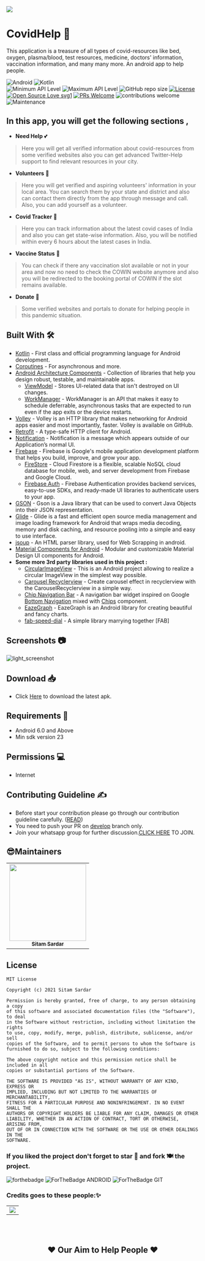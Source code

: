 
![](https://github.com/sitamadex11/CovidHelp/blob/develop/Assets/CovidHelp%20Banner.png)
# CovidHelp 🤝

This application is a treasure of all types of covid-resources like bed, oxygen, plasma/blood, test resources, medicine, doctors' information, vaccination information, and many many more. An android app to help people.

![Android](https://img.shields.io/badge/Android-3DDC84?style=for-the-badge&logo=android&logoColor=white)
![Kotlin](https://img.shields.io/badge/Kotlin-0095D5?&style=for-the-badge&logo=kotlin&logoColor=white)
<br>
![Minimum API Level](https://img.shields.io/badge/Min%20API%20Level-23-green)
![Maximum API Level](https://img.shields.io/badge/Max%20API%20Level-30-orange)
![GitHub repo size](https://img.shields.io/github/repo-size/sitamadex11/CovidHelp)
[![License](https://img.shields.io/badge/license-MIT-%2397ca00.svg)](https://github.com/sitamadex11/CovidHelp/blob/develop/LICENSE)
[![Open Source Love svg1](https://badges.frapsoft.com/os/v1/open-source.svg?v=103)](https://github.com/ellerbrock/open-source-badges/) 
[![PRs Welcome](https://img.shields.io/badge/PRs-welcome-brightgreen.svg?style=flat-square)](http://makeapullrequest.com) 
![contributions welcome](https://img.shields.io/static/v1.svg?label=Contributions&message=Welcome&color=0059b3&style=flat-square) 
![Maintenance](https://img.shields.io/maintenance/yes/2021)


## In this app, you will get the following sections ,

* **Need Help** 💕
> Here you will get all verified information about covid-resources from some verified websites also you can get advanced Twitter-Help support to find relevant resources in your city.

* **Volunteers** 👥
> Here you will get verified and aspiring volunteers' information in your local area. You can search them by your state and district and also can contact them directly from the app through message and call. Also, you can add yourself as a volunteer.

* **Covid Tracker** 📲
> Here you can track information about the latest covid cases of India and also you can get state-wise information. Also, you will be notified within every 6 hours about the latest cases in India.

* **Vaccine Status** 💉
> You can check if there any vaccination slot available or not in your area and now no need to check the COWIN website anymore and also you will be redirected to the booking portal of COWIN if the slot remains available.

* **Donate** 🎁
> Some verified websites and portals to donate for helping people in this pandemic situation.

## Built With 🛠
- [Kotlin](https://kotlinlang.org/) - First class and official programming language for Android development.
- [Coroutines](https://kotlinlang.org/docs/reference/coroutines-overview.html) - For asynchronous and more.
- [Android Architecture Components](https://developer.android.com/topic/libraries/architecture) - Collection of libraries that help you design robust, testable, and maintainable apps.
  - [ViewModel](https://developer.android.com/topic/libraries/architecture/viewmodel) - Stores UI-related data that isn't destroyed on UI changes. 
  - [WorkManager](https://developer.android.com/topic/libraries/architecture/workmanager?gclid=Cj0KCQjwxJqHBhC4ARIsAChq4atyG_0SDLhI1qeCBVL2vSzaW01jl5W-urhaeq2eYPByHVJ4rbcFJPgaAqOMEALw_wcB&gclsrc=aw.ds) - WorkManager is an API that makes it easy to schedule deferrable, asynchronous tasks that are expected to run even if the app exits or the device restarts.
- [Volley](https://developer.android.com/training/volley) - Volley is an HTTP library that makes networking for Android apps easier and most importantly, faster. Volley is available on GitHub.
- [Retrofit](https://square.github.io/retrofit/) - A type-safe HTTP client for Android.
- [Notification](https://www.geeksforgeeks.org/how-to-push-notification-in-android/) - Notification is a message which appears outside of our Application’s normal UI. 
- [Firebase](https://firebase.google.com/docs/android/setup) - Firebase is Google's mobile application development platform that helps you build, improve, and grow your app. 
  - [FireStore](https://firebase.google.com/docs/firestore) - Cloud Firestore is a flexible, scalable NoSQL cloud database for mobile, web, and server development from Firebase and Google Cloud. 
  - [Firebase Auth](https://firebase.google.com/docs/auth/android/password-auth) - Firebase Authentication provides backend services, easy-to-use SDKs, and ready-made UI libraries to authenticate users to your app.
- [GSON](https://github.com/google/gson) - Gson is a Java library that can be used to convert Java Objects into their JSON representation.
- [Glide](https://github.com/bumptech/glide) - Glide is a fast and efficient open source media management and image loading framework for Android that wraps media decoding, memory and disk caching, and resource pooling into a simple and easy to use interface.
- [jsoup](https://jsoup.org/download) - An HTML parser library, used for Web Scrapping in android.
- [Material Components for Android](https://github.com/material-components/material-components-android) - Modular and customizable Material Design UI components for Android.
- **Some more 3rd party libraries used in this project :**
  - [CircularImageView](https://github.com/lopspower/CircularImageView) - This is an Android project allowing to realize a circular ImageView in the simplest way possible.
  - [Carousel Recyclerview](https://github.com/sparrow007/CarouselRecyclerview) - Create carousel effect in recyclerview with the CarouselRecyclerview in a simple way.
  - [Chip Navigation Bar](https://github.com/ismaeldivita/chip-navigation-bar) - A navigation bar widget inspired on Google [Bottom Navigation](https://material.io/components/bottom-navigation) mixed with [Chips](https://material.io/components/chips) component.
  - [EazeGraph](https://github.com/blackfizz/EazeGraph) - EazeGraph is an Android library for creating beautiful and fancy charts. 
  - [fab-speed-dial](https://github.com/yavski/fab-speed-dial) - A simple library marrying together [FAB]

## Screenshots 📷 
![light_screenshot](https://github.com/sitamadex11/CovidHelp/blob/develop/Assets/AllScreenShots.png)

## Download 📥
- Click [Here](https://drive.google.com/u/2/uc?id=1OWIi9xcCLTTyZtJHTVzPAjbA3RiiVCal&export=download) to download the latest apk.

## Requirements 🎯 
- Android 6.0 and Above
- Min sdk version 23

## Permissions 💻
- Internet

## Contributing Guideline ✍
- Before start your contribution please go through our contribution guideline carefully. ([READ](https://github.com/sitamadex11/CovidHelp/blob/develop/Assets/Contributing.md))
- You need to push your PR on [develop](https://github.com/sitamadex11/CovidHelp/tree/develop) branch only.
- Join your whatsapp group for further discussion.[CLICK HERE](https://chat.whatsapp.com/JXYziNoD3lD9RWQwD3VyEe) TO JOIN.

## 😎Maintainers
<table>
  <tbody><tr>
    <td align="center"><a href="https://github.com/sitamadex11"><img alt="" src="https://avatars.githubusercontent.com/sitamadex11" width="200px;"><br><sub><b> Sitam Sardar </b></sub></a><br></td> </a></td>

     
    
  </tr>
</tbody></table>

## License 

```
MIT License

Copyright (c) 2021 Sitam Sardar

Permission is hereby granted, free of charge, to any person obtaining a copy
of this software and associated documentation files (the "Software"), to deal
in the Software without restriction, including without limitation the rights
to use, copy, modify, merge, publish, distribute, sublicense, and/or sell
copies of the Software, and to permit persons to whom the Software is
furnished to do so, subject to the following conditions:

The above copyright notice and this permission notice shall be included in all
copies or substantial portions of the Software.

THE SOFTWARE IS PROVIDED "AS IS", WITHOUT WARRANTY OF ANY KIND, EXPRESS OR
IMPLIED, INCLUDING BUT NOT LIMITED TO THE WARRANTIES OF MERCHANTABILITY,
FITNESS FOR A PARTICULAR PURPOSE AND NONINFRINGEMENT. IN NO EVENT SHALL THE
AUTHORS OR COPYRIGHT HOLDERS BE LIABLE FOR ANY CLAIM, DAMAGES OR OTHER
LIABILITY, WHETHER IN AN ACTION OF CONTRACT, TORT OR OTHERWISE, ARISING FROM,
OUT OF OR IN CONNECTION WITH THE SOFTWARE OR THE USE OR OTHER DEALINGS IN THE
SOFTWARE.
```
### If you liked the project don't forget to star 🌟 and fork 🍽 the project.
![forthebadge](https://forthebadge.com/images/badges/built-with-love.svg)
![ForTheBadge ANDROID](https://forthebadge.com/images/badges/built-for-android.svg)
![ForTheBadge GIT](https://forthebadge.com/images/badges/uses-git.svg)

### Credits goes to these people:✨

<table>
	<tr>
		<td>
   <a href="https://github.com/sitamadex11/CovidHelp/graphs/contributors">
  <img src="https://contrib.rocks/image?repo=sitamadex11/CovidHelp" />
</a>
		</td>
	</tr>
</table>



<br>
<br>
<h2 align="center">❤ Our Aim to Help People ❤</h2>

<br>
